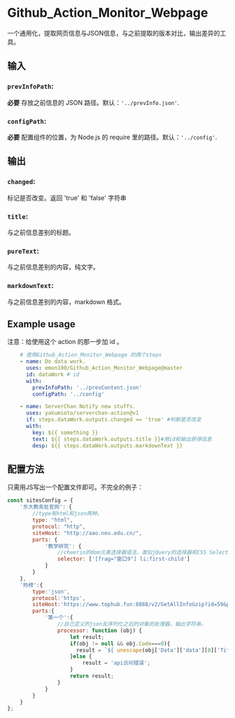 # Github_Action_Monitor_Webpage 

一个通用化，提取网页信息与JSON信息，与之前提取的版本对比，输出差异的工具。

## 输入

### `prevInfoPath`: 

 **必要** 存放之前信息的 JSON 路径。默认：`'../prevInfo.json'`.   
        
### `configPath`: 

 **必要** 配置组件的位置，为 Node.js 的 require 里的路径。默认：`'../config'`.

## 输出

### `changed`:
    
 标记是否改变。返回 'true' 和 'false' 字符串
    
###  `title`:

 与之前信息差别的标题。
 
###  `pureText`:

 与之前信息差别的内容，纯文字。
 
###  `markdownText`:

 与之前信息差别的内容，markdown 格式。

## Example usage

注意：给使用这个 action 的那一步加 id 。

```yaml
    # 使用Github_Action_Monitor_Webpage 的两个steps
    - name: Do data work.
      uses: emon100/Github_Action_Monitor_Webpage@master
      id: dataWork # id
      with:
        prevInfoPath: '../prevContent.json'
        configPath: '../config'

    - name: ServerChan Notify new stuffs.
      uses: yakumioto/serverchan-action@v1
      if: steps.dataWork.outputs.changed == 'true' #判断是否改变
      with:
        key: ${{ something }}
        text: ${{ steps.dataWork.outputs.title }}#用id和输出获得信息
        desp: ${{ steps.dataWork.outputs.markdownText }}
```

## 配置方法

只需用JS写出一个配置文件即可。不完全的例子：
```javascript
const sitesConfig = {
    '东大教务处官网': {
        //type有html和json两种。
        type: "html",
        protocol: "http",
        siteHost: "http://aao.neu.edu.cn/",
        parts: {
            '教学研究': {
                //cheerio的dom元素选择器语法，类似jQuery的选择器和CSS Selector语法
                selector: ['[frag="窗口9"] li:first-child']
            }
        }
    },
    '热榜':{
        type:'json',
        protocol:'https',
        siteHost:'https://www.tophub.fun:8888/v2/GetAllInfoGzip?id=59&page=0',
        parts:{
            '第一个':{
                //自己定义的json反序列化之后的对象的处理器，输出字符串。
                processor: function (obj) {
                    let result;
                    if(obj != null && obj.Code===0){
                      result = `${ unescape(obj['Data']['data'][0]['Title']) } : ${ unescape(obj['Data']['data'][0]['hotDesc']) }`;
                    }else {
                        result = 'api访问错误';
                    }
                    return result;
                }
            }
        }
    }
};
```
